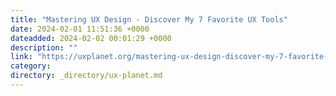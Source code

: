 ```yaml
---
title: "Mastering UX Design - Discover My 7 Favorite UX Tools"
date: 2024-02-01 11:51:36 +0000
dateadded: 2024-02-02 00:01:29 +0000
description: ""
link: "https://uxplanet.org/mastering-ux-design-discover-my-7-favorite-ux-tools-911d37982503?source=rss----819cc2aaeee0---4"
category:
directory: _directory/ux-planet.md
---
```

